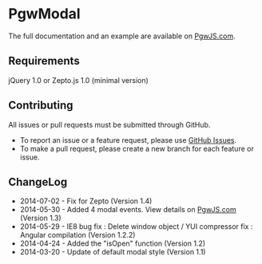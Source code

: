 PgwModal
========

The full documentation and an example are available on [PgwJS.com](http://pgwjs.com/pgwmodal/).


Requirements
---------

jQuery 1.0 or Zepto.js 1.0 (minimal version)


Contributing
---------

All issues or pull requests must be submitted through GitHub.

* To report an issue or a feature request, please use [GitHub Issues](https://github.com/Pagawa/PgwModal/issues).
* To make a pull request, please create a new branch for each feature or issue.


ChangeLog
---------

* 2014-07-02 - Fix for Zepto (Version 1.4)
* 2014-05-30 - Added 4 modal events.  View details on [PgwJS.com](http://pgwjs.com/pgwmodal/) (Version 1.3)
* 2014-05-29 - IE8 bug fix : Delete window object / YUI compressor fix : Angular compilation (Version 1.2.2)
* 2014-04-24 - Added the "isOpen" function (Version 1.2)
* 2014-03-20 - Update of default modal style (Version 1.1)
